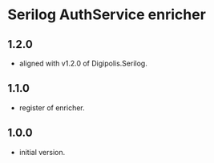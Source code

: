 # Serilog AuthService enricher

## 1.2.0

- aligned with v1.2.0 of Digipolis.Serilog.

## 1.1.0

- register of enricher.

## 1.0.0

- initial version.